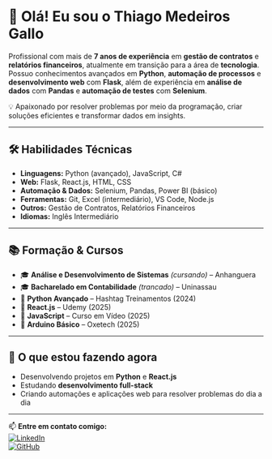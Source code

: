 # 👋 Olá! Eu sou o Thiago Medeiros Gallo  

Profissional com mais de **7 anos de experiência** em **gestão de contratos** e **relatórios financeiros**, atualmente em transição para a área de **tecnologia**.  
Possuo conhecimentos avançados em **Python**, **automação de processos** e **desenvolvimento web** com **Flask**, além de experiência em **análise de dados** com **Pandas** e **automação de testes** com **Selenium**.  

💡 Apaixonado por resolver problemas por meio da programação, criar soluções eficientes e transformar dados em insights.

---

## 🛠️ Habilidades Técnicas
- **Linguagens:** Python (avançado), JavaScript, C#
- **Web:** Flask, React.js, HTML, CSS
- **Automação & Dados:** Selenium, Pandas, Power BI (básico)
- **Ferramentas:** Git, Excel (intermediário), VS Code, Node.js
- **Outros:** Gestão de Contratos, Relatórios Financeiros
- **Idiomas:** Inglês Intermediário

---

## 📚 Formação & Cursos
- 🎓 **Análise e Desenvolvimento de Sistemas** *(cursando)* – Anhanguera  
- 🎓 **Bacharelado em Contabilidade** *(trancado)* – Uninassau  
- 📜 **Python Avançado** – Hashtag Treinamentos (2024)  
- 📜 **React.js** – Udemy (2025)  
- 📜 **JavaScript** – Curso em Vídeo (2025)  
- 📜 **Arduino Básico** – Oxetech (2025)

---

## 🚀 O que estou fazendo agora
- Desenvolvendo projetos em **Python** e **React.js**  
- Estudando **desenvolvimento full-stack**  
- Criando automações e aplicações web para resolver problemas do dia a dia

---

📫 **Entre em contato comigo:**  
[![LinkedIn](https://img.shields.io/badge/LinkedIn-0077B5?style=for-the-badge&logo=linkedin&logoColor=white)](https://www.linkedin.com/in/thiagomgallo/)  
[![GitHub](https://img.shields.io/badge/GitHub-000?style=for-the-badge&logo=github&logoColor=white)](https://github.com/gallothiago)

